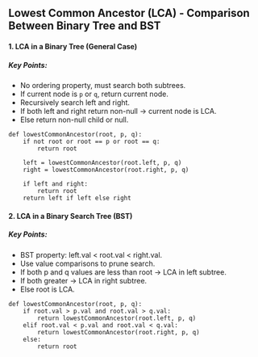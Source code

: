 ## Lowest Common Ancestor (LCA) - Comparison Between Binary Tree and BST
#### 1. LCA in a **Binary Tree** (General Case)
##### Key Points:
- No ordering property, must search both subtrees.
- If current node is `p` or `q`, return current node.
- Recursively search left and right.
- If both left and right return non-null → current node is LCA.
- Else return non-null child or null.
```
def lowestCommonAncestor(root, p, q):
    if not root or root == p or root == q:
        return root

    left = lowestCommonAncestor(root.left, p, q)
    right = lowestCommonAncestor(root.right, p, q)

    if left and right:
        return root
    return left if left else right
```
#### 2. LCA in a Binary Search Tree (BST)
##### Key Points:
- BST property: left.val < root.val < right.val.
- Use value comparisons to prune search.
- If both p and q values are less than root → LCA in left subtree.
- If both greater → LCA in right subtree.
- Else root is LCA.
```
def lowestCommonAncestor(root, p, q):
    if root.val > p.val and root.val > q.val:
        return lowestCommonAncestor(root.left, p, q)
    elif root.val < p.val and root.val < q.val:
        return lowestCommonAncestor(root.right, p, q)
    else:
        return root
```
